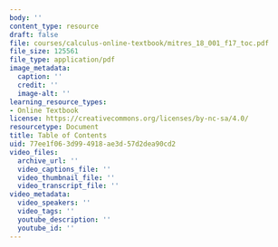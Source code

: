 ```yaml
---
body: ''
content_type: resource
draft: false
file: courses/calculus-online-textbook/mitres_18_001_f17_toc.pdf
file_size: 125561
file_type: application/pdf
image_metadata:
  caption: ''
  credit: ''
  image-alt: ''
learning_resource_types:
- Online Textbook
license: https://creativecommons.org/licenses/by-nc-sa/4.0/
resourcetype: Document
title: Table of Contents
uid: 77ee1f06-3d99-4918-ae3d-57d2dea90cd2
video_files:
  archive_url: ''
  video_captions_file: ''
  video_thumbnail_file: ''
  video_transcript_file: ''
video_metadata:
  video_speakers: ''
  video_tags: ''
  youtube_description: ''
  youtube_id: ''
---
```

